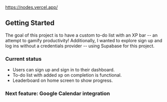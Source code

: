 https://nodes.vercel.app/

## Getting Started

The goal of this project is to have a custom to-do list with an XP bar -- an attempt to gamify productivity! 
Additionally, I wanted to explore sign up and log ins without a credentials provider -- using Supabase for this project. 


### Current status

- Users can sign up and sign in to their dashboard.
- To-do list with added xp on completion is functional.
- Leaderboard on home screen to show progress.

### Next feature: Google Calendar integration
